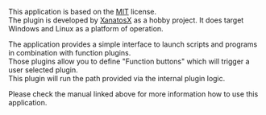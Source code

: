 This application is based on the [MIT](https://github.com/XanatosX/ModularToolManager/blob/main/LICENSE) license.\
The plugin is developed by [XanatosX](https://github.com/XanatosX) as a hobby project. It does target Windows and Linux as a platform of operation.

The application provides a simple interface to launch scripts and programs in combination with function plugins.\
Those plugins allow you to define "Function buttons" which will trigger a user selected plugin.\
This plugin will run the path provided via the internal plugin logic.

Please check the manual linked above for more information how to use this application.
